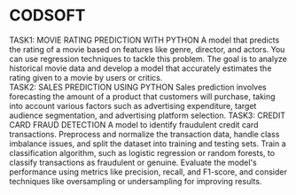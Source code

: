 # CODSOFT
TASK1:
MOVIE RATING PREDICTION WITH PYTHON
A model that predicts the rating of a movie based on
features like genre, director, and actors. You can use regression
techniques to tackle this problem.
The goal is to analyze historical movie data and develop a model
that accurately estimates the rating given to a movie by users or
critics.   
TASK2:
SALES PREDICTION USING PYTHON
Sales prediction involves forecasting the amount of a product that
customers will purchase, taking into account various factors such as
advertising expenditure, target audience segmentation, and
advertising platform selection.
TASK3:
CREDIT CARD FRAUD DETECTION
A model to identify fraudulent credit card transactions.
Preprocess and normalize the transaction data, handle class
imbalance issues, and split the dataset into training and testing sets.
Train a classification algorithm, such as logistic regression or random
forests, to classify transactions as fraudulent or genuine.
Evaluate the model's performance using metrics like precision, recall,
and F1-score, and consider techniques like oversampling or
undersampling for improving results.
